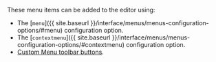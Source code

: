 These menu items can be added to the editor using:

- The [`menu`]({{ site.baseurl }}/interface/menus/menus-configuration-options/#menu) configuration option.
- The [`contextmenu`]({{ site.baseurl }}/interface/menus/menus-configuration-options/#contextmenu) configuration option.
- [Custom Menu toolbar buttons]({{site.baseurl}}/how-to-guides/creating-custom-ui-components/toolbar-buttons/custom-menu-toolbar-button/).